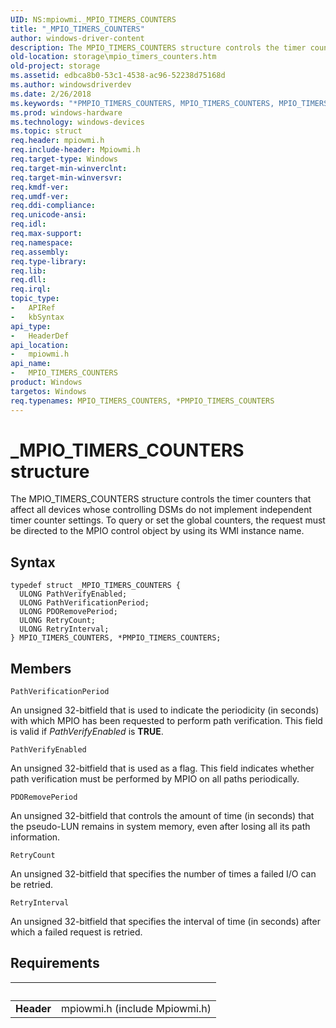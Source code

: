 ```yaml
---
UID: NS:mpiowmi._MPIO_TIMERS_COUNTERS
title: "_MPIO_TIMERS_COUNTERS"
author: windows-driver-content
description: The MPIO_TIMERS_COUNTERS structure controls the timer counters that affect all devices whose controlling DSMs do not implement independent timer counter settings.
old-location: storage\mpio_timers_counters.htm
old-project: storage
ms.assetid: edbca8b0-53c1-4538-ac96-52238d75168d
ms.author: windowsdriverdev
ms.date: 2/26/2018
ms.keywords: "*PMPIO_TIMERS_COUNTERS, MPIO_TIMERS_COUNTERS, MPIO_TIMERS_COUNTERS structure [Storage Devices], PMPIO_TIMERS_COUNTERS, PMPIO_TIMERS_COUNTERS structure pointer [Storage Devices], _MPIO_TIMERS_COUNTERS, mpiowmi/MPIO_TIMERS_COUNTERS, mpiowmi/PMPIO_TIMERS_COUNTERS, storage.mpio_timers_counters, structs-scsibus_4e4255c8-94e3-4eb0-bf6b-e5c8cddba010.xml"
ms.prod: windows-hardware
ms.technology: windows-devices
ms.topic: struct
req.header: mpiowmi.h
req.include-header: Mpiowmi.h
req.target-type: Windows
req.target-min-winverclnt: 
req.target-min-winversvr: 
req.kmdf-ver: 
req.umdf-ver: 
req.ddi-compliance: 
req.unicode-ansi: 
req.idl: 
req.max-support: 
req.namespace: 
req.assembly: 
req.type-library: 
req.lib: 
req.dll: 
req.irql: 
topic_type:
-	APIRef
-	kbSyntax
api_type:
-	HeaderDef
api_location:
-	mpiowmi.h
api_name:
-	MPIO_TIMERS_COUNTERS
product: Windows
targetos: Windows
req.typenames: MPIO_TIMERS_COUNTERS, *PMPIO_TIMERS_COUNTERS
---
```


# _MPIO_TIMERS_COUNTERS structure
The MPIO_TIMERS_COUNTERS structure controls the timer counters that affect all devices whose controlling DSMs do not implement independent timer counter settings. To query or set the global counters, the request must be directed to the MPIO control object by using its WMI instance name.

## Syntax
````
typedef struct _MPIO_TIMERS_COUNTERS {
  ULONG PathVerifyEnabled;
  ULONG PathVerificationPeriod;
  ULONG PDORemovePeriod;
  ULONG RetryCount;
  ULONG RetryInterval;
} MPIO_TIMERS_COUNTERS, *PMPIO_TIMERS_COUNTERS;
````

## Members


`PathVerificationPeriod`

An unsigned 32-bitfield that is used to indicate the periodicity (in seconds) with which MPIO has been requested to perform path verification. This field is valid if <i>PathVerifyEnabled</i> is <b>TRUE</b>.

`PathVerifyEnabled`

An unsigned 32-bitfield that is used as a flag. This field indicates whether path verification must be performed by MPIO on all paths periodically.

`PDORemovePeriod`

An unsigned 32-bitfield that controls the amount of time (in seconds) that the pseudo-LUN remains in system memory, even after losing all its path information.

`RetryCount`

An unsigned 32-bitfield that specifies the number of times a failed I/O can be retried.

`RetryInterval`

An unsigned 32-bitfield that specifies the interval of time (in seconds) after which a failed request is retried.


## Requirements
| &nbsp; | &nbsp; |
| ---- |:---- |
| **Header** | mpiowmi.h (include Mpiowmi.h) |